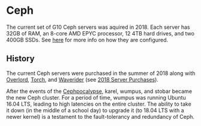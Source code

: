 # Ceph

The current set of G10 Ceph servers was aquired in 2018. Each server has 32GB of RAM, an 8-core AMD EPYC processor, 12 4TB hard drives, and two 400GB SSDs. See [here](../../technologies/storage/ceph/) for more info on how they are configured.

## History

The current Ceph servers were purchased in the summer of 2018 along with [Overlord](../vm-servers/overlord.md), [Torch](../vm-servers/torch.md), and [Waverider](../vm-servers/waverider.md) \(see [2018 Server Purchases](../history/2018-purchases.md)\).

After the events of the [Cephpocalypse](../history/2018-cephpocalypse.md), karel, wumpus, and stobar became the new Ceph cluster. For a period of time, wumpus was running Ubuntu 16.04 LTS, leading to high latencies on the entire cluster. The ability to take it down \(in the middle of a school day\) to upgrade it \(to 18.04 LTS with a newer kernel\) is a testament to the fault-tolerancy and redundancy of Ceph.

